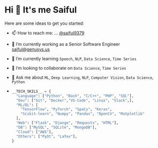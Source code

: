 # Hi 👋 It's me Saiful

Here are some ideas to get you started:
- 📫 How to reach me: ... [@saiful9379](https://www.linkedin.com/in/saiful-islam-907128ba/)
- 🔭 I’m currently working as a Senior Software Engineer [saiful@genusys.us](https://www.genuitysystems.com/)
- 🌱 I’m currently learning `Speech`, `NLP`, `Data Science`, `Time Series`
- 👯 I’m looking to collaborate on `Data Science`, `Time Series`
- 💬 Ask me about `ML`, `Deep Learning`, `NLP`, `Computer Vision`, `Data Science`, `Python`

- ```python
  __TECH_SKILS__ = {
    "Language": ["Python", "Bash", "C/C++", "PHP", "SQL"],
    "Dev": ["Git", "Docker","VS-Code", "Linux", "Slack",],
    "ML/DL": [
      "TensorFlow", "PyTorch", "SpaCy", "Keras",
      "Scikit-learn", "Numpy", "Pandas", "OpenCV", "Matplotlib"
    ],
    "Web": ["Flask", "Django", "Requests", "HTML"],
    "DB": ["MySQL", "SQLite", "MongoDB"],
    "Cloud": ["AWS"],
    "Others": ["PyQt", "LaTex"],
  }
  ```


